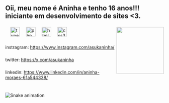 <h2 align="left">Oii, meu nome é Aninha e tenho 16 anos!!! iniciante em desenvolvimento de sites <3. </h2>

###

<img align="right" height="150" src="https://i.pinimg.com/originals/8e/25/11/8e251176c87aaf32f78841d32a3fca2e.gif"  />

###

<div align="left">
  <img width="12" />
  <img src="https://cdn.jsdelivr.net/gh/devicons/devicon/icons/typescript/typescript-original.svg" height="30" alt="typescript logo"  />
  <img width="12" />
  <img src="https://cdn.jsdelivr.net/gh/devicons/devicon/icons/php/php-original.svg" height="30" alt="php logo"  />
  <img width="12" />
  <img src="https://cdn.jsdelivr.net/gh/devicons/devicon/icons/html5/html5-original.svg" height="30" alt="html5 logo"  />
  <img width="12" />
  <img src="https://cdn.jsdelivr.net/gh/devicons/devicon/icons/css3/css3-original.svg" height="30" alt="css3 logo"  />
</div>
  
###

   instragram: https://www.instagram.com/asukaninha/

###

   twitter: https://x.com/asukaninha
   
###

   linkedin: https://www.linkedin.com/in/aninha-moraes-61a544338/
   
###

<br clear="both">

<img src="https://raw.githubusercontent.com/maurodesouza/maurodesouza/output/snake.svg" alt="Snake animation" />

###
